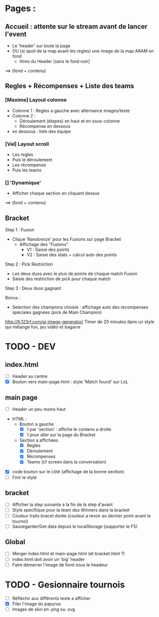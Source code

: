# Pages :
## Accueil : attente sur le stream avant de lancer l'event
- Le 'header' sur toute la page
- OU (si spoil de la map avant les regles) une image de la map ARAM en fond
    + titres du Header [sans le fond noir]

==> (fond + contenu)

## Regles + Récompenses + Liste des teams
### [Maxime] Layout colonne
- Colonne 1 : Regles a gauche avec alternance images/texte
- Colonne 2 :
    - Déroulement (étapes) en haut et en sous-colonne
    - Récompense en dessous
- en dessous : liste des équipe

### [Val] Layout scroll
- Les regles
- Puis le déroulement
- Les récompense
- Puis les teams

### [] 'Dynamique'
- Afficher chaque section en cliquant dessus

==> (fond + contenu)

## Bracket
Step 1 : Fusion
- Clique 'Randomize' pour les Fusions sur page Bracket
    - Affichage des "Fusions"
        - V1 : Saisie des points
        - V2 : Saisie des stats + calcul auto des points

Step 2 : Pick Restriction
- Les deux duos avec le plus de points de chaque match Fusion
- Saisie des restriction de pick pour chaque match

Step 3 : Deux duos gagnant

Bonus :
- Selection des champions choisie : affichage auto des recompenses spéciales gagnées (pick de Main Champion)


http://fr.123rf.com/ai-image-generator/
    Timer de 20 minutes dans un style qui mélange fun, jeu vidéo et bagarre

# TODO - DEV
## index.html
- [ ] Header au centre
- [x] Bouton vers main-page.html : style 'Match found' sur LoL
## main page
- [ ] Header un peu moins haut
- HTML :
    - Bouton a gauche
        - [x] 1 par 'section' : affiche le contenu a droite
        - [x] 1 pour aller sur la page du Bracket
    - Section a affichées
        - [x] Regles
        - [x] Déroulement
        - [x] Récompenses
        - [x] Teams (cf screen dans la conversation)
- [x] code bouton sur le côté (affichage de la bonne section)
- [ ] Finir le style
## bracket
- [ ] Afficher la step suivante a la fin de la step d'avant
- [ ] Style specifique pour la team des Winners dans la bracket
- [ ] Couleur traits bracet dorée (couleur a revoir au dernier point avant le tournoi)
- [ ] Sauvegarder/Get data depuis le localStorage (supporter le F5)
## Global
- [ ] Merger index.html et main-page.html (et bracket.html ?)
- [ ] index.html doit avoir un 'big' header
- [ ] Faire démarrer l'image de fond sous le headeur

# TODO - Gesionnaire tournois
- [ ] Réfléchir aux différents texte a afficher
- [x] Filer l'image du papyrus
- [ ] Images de skin en .png ou .svg
